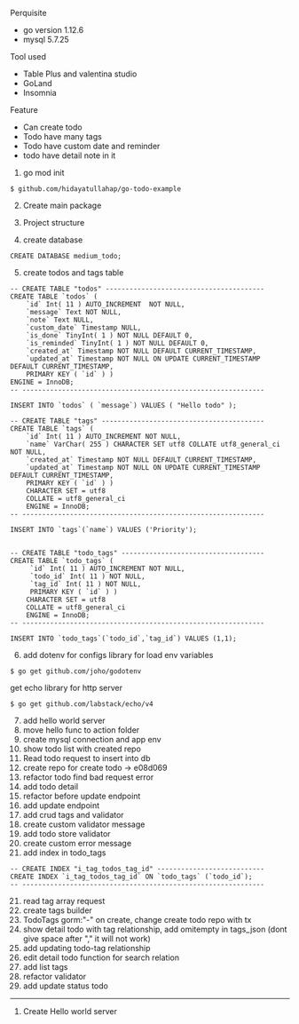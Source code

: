 Perquisite 
- go version 1.12.6 
- mysql 5.7.25

Tool used
- Table Plus and valentina studio
- GoLand
- Insomnia

Feature
- Can create todo
- Todo have many tags
- Todo have custom date and reminder
- todo have detail note in it


1. go mod init
```
$ github.com/hidayatullahap/go-todo-example
```
2. Create main package
3. Project structure

4. create database
```
CREATE DATABASE medium_todo;
```

5. create todos and tags table

```
-- CREATE TABLE "todos" ----------------------------------------
CREATE TABLE `todos` (
	`id` Int( 11 ) AUTO_INCREMENT  NOT NULL,
	`message` Text NOT NULL,
	`note` Text NULL,
	`custom_date` Timestamp NULL,
	`is_done` TinyInt( 1 ) NOT NULL DEFAULT 0,
	`is_reminded` TinyInt( 1 ) NOT NULL DEFAULT 0,
	`created_at` Timestamp NOT NULL DEFAULT CURRENT_TIMESTAMP,
	`updated_at` Timestamp NOT NULL ON UPDATE CURRENT_TIMESTAMP DEFAULT CURRENT_TIMESTAMP,
	PRIMARY KEY ( `id` ) )
ENGINE = InnoDB;
-- -------------------------------------------------------------

INSERT INTO `todos` ( `message`) VALUES ( "Hello todo" );

-- CREATE TABLE "tags" -----------------------------------------
CREATE TABLE `tags` (
    `id` Int( 11 ) AUTO_INCREMENT NOT NULL,
    `name` VarChar( 255 ) CHARACTER SET utf8 COLLATE utf8_general_ci NOT NULL,
    `created_at` Timestamp NOT NULL DEFAULT CURRENT_TIMESTAMP,
    `updated_at` Timestamp NOT NULL ON UPDATE CURRENT_TIMESTAMP DEFAULT CURRENT_TIMESTAMP,
    PRIMARY KEY ( `id` ) )
    CHARACTER SET = utf8
    COLLATE = utf8_general_ci
    ENGINE = InnoDB;
-- -------------------------------------------------------------

INSERT INTO `tags`(`name`) VALUES ('Priority');


-- CREATE TABLE "todo_tags" ------------------------------------
CREATE TABLE `todo_tags` (
     `id` Int( 11 ) AUTO_INCREMENT NOT NULL,
     `todo_id` Int( 11 ) NOT NULL,
     `tag_id` Int( 11 ) NOT NULL,
     PRIMARY KEY ( `id` ) )
    CHARACTER SET = utf8
    COLLATE = utf8_general_ci
    ENGINE = InnoDB;
-- -------------------------------------------------------------

INSERT INTO `todo_tags`(`todo_id`,`tag_id`) VALUES (1,1);
```

6. add dotenv for configs
library for load env variables
```
$ go get github.com/joho/godotenv
```
get echo library for http server
```
$ go get github.com/labstack/echo/v4
```

7. add hello world server
8. move hello func to action folder
9. create mysql connection and app env
10. show todo list with created repo
11. Read todo request to insert into db
12. create repo for create todo -> e08d069
13. refactor todo find bad request error
14. add todo detail
15. refactor before update endpoint
16. add update endpoint
17. add crud tags and validator
18. create custom validator message
19. add todo store validator
20. create custom error message
21. add index in todo_tags 
```
-- CREATE INDEX "i_tag_todos_tag_id" ---------------------------
CREATE INDEX `i_tag_todos_tag_id` ON `todo_tags` (`todo_id`);
-- -------------------------------------------------------------
```
21. read tag array request
22. create tags builder
23. TodoTags gorm:"-" on create, change create todo repo with tx
24. show detail todo with tag relationship, add omitempty in tags_json (dont give space after "," it will not work)
25. add updating todo-tag relationship
26. edit detail todo function for search relation
27. add list tags 
28. refactor validator
29. add update status todo

-----
1. Create Hello world server